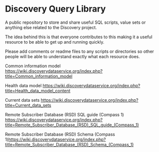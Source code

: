 # Discovery Query Library
A public repository to store and share useful SQL scripts, value sets or anything else 
related to the Discovery project.

The idea behind this is that everyone contributes to this making it a useful resource to be able to get up and 
running quickly.  

Please add comments or readme files to any scripts or directories so other people will 
be able to understand exactly what each resource does. 

Common information model
https://wiki.discoverydataservice.org/index.php?title=Common_information_model

Health data model
https://wiki.discoverydataservice.org/index.php?title=Health_data_model_content

Current data sets
https://wiki.discoverydataservice.org/index.php?title=Current_data_sets

Remote Subscriber Database (RSD) SQL guide (Compass 1)
https://wiki.discoverydataservice.org/index.php?title=Remote_Subscriber_Database_(RSD)_SQL_guide_(Compass_1)

Remote Subscriber Database (RSD) Schema (Compass 1)https://wiki.discoverydataservice.org/index.php?title=Remote_Subscriber_Database_(RSD)_Schema_(Compass_1)

